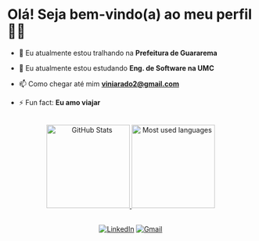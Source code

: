 # Olá! Seja bem-vindo(a) ao meu perfil 👋🏻

- 🔭 Eu atualmente estou tralhando na **Prefeitura de Guararema**

- 🌱 Eu atualmente estou estudando **Eng. de Software na UMC**

- 📫 Como chegar até mim **viniarado2@gmail.com**

- ⚡ Fun fact: **Eu amo viajar**

<div align="center">
    <br>
<a href="https://github.com/ViniciusARD">
        <img height="170em"
            src="https://github-readme-stats.vercel.app/api?username=ViniciusARD&show_icons=true&hide_border=true&layout=compact&show_icons=true&line_height=24&theme=tokyonight"
            alt="GitHub Stats">
    </a>
    <a href="https://github.com/ViniciusARD">
        <img height="170em"
            src="https://github-readme-stats.vercel.app/api/top-langs/?username=ViniciusARD&langs_count=6&hide_border=true&layout=compact&show_icons=true&line_height=24&theme=tokyonight"
            alt="Most used languages">
    </a>
    <br>
    <br>

[![LinkedIn](https://img.shields.io/badge/linkedin-%230077B5.svg?style=for-the-badge&logo=linkedin&logoColor=white)](https://www.linkedin.com/in/vin%C3%ADcius-arado-788968289/)
[![Gmail](https://img.shields.io/badge/Gmail-D14836?style=for-the-badge&logo=gmail&logoColor=white)](mailto:viniarado2@gmail.com)

</div>
